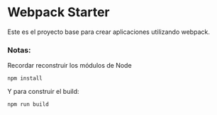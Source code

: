 # Webpack Starter

Este es el proyecto base para 
crear aplicaciones utilizando
webpack.

### Notas:
Recordar reconstruir los 
módulos de Node
```
npm install
```
Y para construir el build:
```
npm run build
```